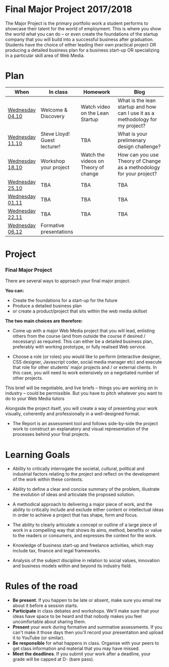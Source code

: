 # Final Major Project 2017/2018

The Major Project is the primary portfolio work a student performs to showcase their talent for the world of employment. This is where you show the world what you can do – or even create the foundations of the startup company that you will build into a successful business after graduation. Students have the choice of either leading their own practical project OR producing a detailed business plan for a business start-up OR specializing in a particular skill area of Web Media.

# Plan

When | In class | Homework | Blog
---- | -------- | -------- | ----
[Wednesday<br>04.10](sessions/01)| Welcome & Discovery | Watch video on the Lean Startup | What is the lean startup and how can I use it as a methodology for my project?
[Wednesday<br>11.10](sessions/02)| Steve Lloyd! Guest lecturer! | TBA | What is your prelimenary design challenge?
[Wednesday<br>18.10](sessions/03)| Workshop your project | Watch the videos on Theory of change  | How can you use Theory of Change as a methodology for your project?
[Wednesday<br>25.10](sessions/04)| TBA | TBA | TBA
[Wednesday<br>01.11](sessions/05)| TBA | TBA | TBA
[Wednesday<br>22.11](sessions/06)| TBA | TBA | TBA
[Wednesday<br>06.12](sessions/07)| Formative presentations

# Project

### Final Major Project

There are several ways to approach your final major project.

**You can:**

* Create the foundations for a start-up for the future
* Produce a detailed business plan
* or create a product/project that sits within the web media skillset

**The two main choices are therefore:**

* Come up with a major Web Media project that you will lead, enlisting others from the course (and from outside the course if desired / necessary) as required. This can either be a detailed business plan, preferably with working prototype, or fully realised Web service.

* Choose a role (or roles) you would like to perform (interactive designer, CSS designer, Javascript coder, social media manager etc) and execute that role for other students’ major projects and / or external clients. In this case, you will need to work extensively on a negotiated number of other projects.

This brief will be negotiable, and live briefs – things you are working on in industry – could be permissible. But you have to pitch whatever you want to do to your Web Media tutors

Alongside the project itself, you will create a way of presenting your work visually, coherently and professionally in a well-designed format.

* The Report is an assessment tool and follows side-by-side the project work to construct an explanatory and visual representation of the processes behind your final projects.


# Learning Goals

* Ability to critically interrogate the societal, cultural, political and industrial factors relating to the project and reflect on the development of the work within these contexts.

* Ability to define a clear and concise summary of the problem, illustrate the evolution of ideas and articulate the proposed solution.

* A methodical approach to delivering a major piece of work, and the ability to critically include and exclude either content or intellectual ideas in order to achieve a project that has shape, form and focus.

* The ability to clearly articulate a concept or outline of a large piece of work in a compelling way that shows its aims, method, benefits or value to the readers or consumers, and expresses the context for the work.

* Knowledge of business start-up and freelance activities, which may include tax, finance and legal frameworks.

* Analysis of the subject discipline in relation to social values, innovation and business models within and beyond its industry field.


# Rules of the road

* **Be present**. If you happen to be late or absent, make sure you email me about it before a session starts.
* **Participate** in class debates and workshops. We'll make sure that your ideas have space to be heard and that nobody makes you feel uncomfortable about sharing them.
* **Present** your work during formative and summative assessments. If you can't make it those days then you'll record your presentation and upload it to YouTube (or similar).
* **Be responsible** for what happens in class. Organise with your peers to get class information and material that you may have missed.
* **Meet the deadlines**. If you submit your work after a deadline, your grade will be capped at D- (bare pass).
